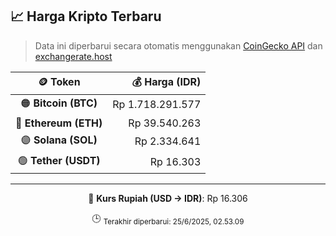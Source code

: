 

<!-- HARGA_KRIPTO -->
## 📈 Harga Kripto Terbaru

> Data ini diperbarui secara otomatis menggunakan [CoinGecko API](https://www.coingecko.com/) dan [exchangerate.host](https://exchangerate.host/)

<div align="center">

| 🪙 Token | 💰 Harga (IDR) |
|:------:|---------------:|
| 🟠 **Bitcoin (BTC)**   | Rp 1.718.291.577 |
| 🔵 **Ethereum (ETH)**  | Rp 39.540.263 |
| 🟣 **Solana (SOL)**    | Rp 2.334.641 |
| 🟢 **Tether (USDT)**   | Rp 16.303 |

---

💱 **Kurs Rupiah (USD → IDR)**: Rp 16.306

🕒 <sub>Terakhir diperbarui: 25/6/2025, 02.53.09</sub>

</div>
<!-- /HARGA_KRIPTO -->